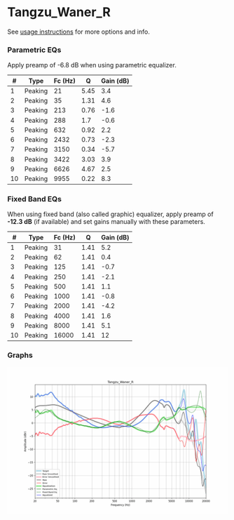 # Tangzu_Waner_R
See [usage instructions](https://github.com/jaakkopasanen/AutoEq#usage) for more options and info.

### Parametric EQs
Apply preamp of -6.8 dB when using parametric equalizer.

|   # | Type    |   Fc (Hz) |    Q |   Gain (dB) |
|-----|---------|-----------|------|-------------|
|   1 | Peaking |        21 | 5.45 |         3.4 |
|   2 | Peaking |        35 | 1.31 |         4.6 |
|   3 | Peaking |       213 | 0.76 |        -1.6 |
|   4 | Peaking |       288 | 1.7  |        -0.6 |
|   5 | Peaking |       632 | 0.92 |         2.2 |
|   6 | Peaking |      2432 | 0.73 |        -2.3 |
|   7 | Peaking |      3150 | 0.34 |        -5.7 |
|   8 | Peaking |      3422 | 3.03 |         3.9 |
|   9 | Peaking |      6626 | 4.67 |         2.5 |
|  10 | Peaking |      9955 | 0.22 |         8.3 |

### Fixed Band EQs
When using fixed band (also called graphic) equalizer, apply preamp of **-12.3 dB** (if available) and set gains manually with these parameters.

|   # | Type    |   Fc (Hz) |    Q |   Gain (dB) |
|-----|---------|-----------|------|-------------|
|   1 | Peaking |        31 | 1.41 |         5.2 |
|   2 | Peaking |        62 | 1.41 |         0.4 |
|   3 | Peaking |       125 | 1.41 |        -0.7 |
|   4 | Peaking |       250 | 1.41 |        -2.1 |
|   5 | Peaking |       500 | 1.41 |         1.1 |
|   6 | Peaking |      1000 | 1.41 |        -0.8 |
|   7 | Peaking |      2000 | 1.41 |        -4.2 |
|   8 | Peaking |      4000 | 1.41 |         1.6 |
|   9 | Peaking |      8000 | 1.41 |         5.1 |
|  10 | Peaking |     16000 | 1.41 |        12   |

### Graphs
![](./Tangzu_Waner_R.png)
